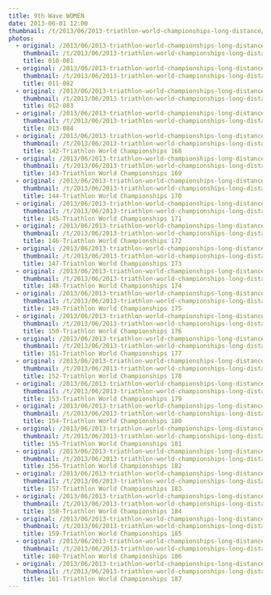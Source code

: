 ```yaml
---
title: 9th Wave WOMEN
date: 2013-06-01 12:00
thumbnail: /t/2013/06/2013-triathlon-world-championships-long-distance/9th-wave-women/010-081.jpg
photos:
  - original: /2013/06/2013-triathlon-world-championships-long-distance/9th-wave-women/010-081.jpg
    thumbnail: /t/2013/06/2013-triathlon-world-championships-long-distance/9th-wave-women/010-081.jpg
    title: 010-081
  - original: /2013/06/2013-triathlon-world-championships-long-distance/9th-wave-women/011-082.jpg
    thumbnail: /t/2013/06/2013-triathlon-world-championships-long-distance/9th-wave-women/011-082.jpg
    title: 011-082
  - original: /2013/06/2013-triathlon-world-championships-long-distance/9th-wave-women/012-083.jpg
    thumbnail: /t/2013/06/2013-triathlon-world-championships-long-distance/9th-wave-women/012-083.jpg
    title: 012-083
  - original: /2013/06/2013-triathlon-world-championships-long-distance/9th-wave-women/013-084.jpg
    thumbnail: /t/2013/06/2013-triathlon-world-championships-long-distance/9th-wave-women/013-084.jpg
    title: 013-084
  - original: /2013/06/2013-triathlon-world-championships-long-distance/9th-wave-women/142-triathlon-world-championships-168.jpg
    thumbnail: /t/2013/06/2013-triathlon-world-championships-long-distance/9th-wave-women/142-triathlon-world-championships-168.jpg
    title: 142-Triathlon World Championships 168
  - original: /2013/06/2013-triathlon-world-championships-long-distance/9th-wave-women/143-triathlon-world-championships-169.jpg
    thumbnail: /t/2013/06/2013-triathlon-world-championships-long-distance/9th-wave-women/143-triathlon-world-championships-169.jpg
    title: 143-Triathlon World Championships 169
  - original: /2013/06/2013-triathlon-world-championships-long-distance/9th-wave-women/144-triathlon-world-championships-170.jpg
    thumbnail: /t/2013/06/2013-triathlon-world-championships-long-distance/9th-wave-women/144-triathlon-world-championships-170.jpg
    title: 144-Triathlon World Championships 170
  - original: /2013/06/2013-triathlon-world-championships-long-distance/9th-wave-women/145-triathlon-world-championships-171.jpg
    thumbnail: /t/2013/06/2013-triathlon-world-championships-long-distance/9th-wave-women/145-triathlon-world-championships-171.jpg
    title: 145-Triathlon World Championships 171
  - original: /2013/06/2013-triathlon-world-championships-long-distance/9th-wave-women/146-triathlon-world-championships-172.jpg
    thumbnail: /t/2013/06/2013-triathlon-world-championships-long-distance/9th-wave-women/146-triathlon-world-championships-172.jpg
    title: 146-Triathlon World Championships 172
  - original: /2013/06/2013-triathlon-world-championships-long-distance/9th-wave-women/147-triathlon-world-championships-173.jpg
    thumbnail: /t/2013/06/2013-triathlon-world-championships-long-distance/9th-wave-women/147-triathlon-world-championships-173.jpg
    title: 147-Triathlon World Championships 173
  - original: /2013/06/2013-triathlon-world-championships-long-distance/9th-wave-women/148-triathlon-world-championships-174.jpg
    thumbnail: /t/2013/06/2013-triathlon-world-championships-long-distance/9th-wave-women/148-triathlon-world-championships-174.jpg
    title: 148-Triathlon World Championships 174
  - original: /2013/06/2013-triathlon-world-championships-long-distance/9th-wave-women/149-triathlon-world-championships-175.jpg
    thumbnail: /t/2013/06/2013-triathlon-world-championships-long-distance/9th-wave-women/149-triathlon-world-championships-175.jpg
    title: 149-Triathlon World Championships 175
  - original: /2013/06/2013-triathlon-world-championships-long-distance/9th-wave-women/150-triathlon-world-championships-176.jpg
    thumbnail: /t/2013/06/2013-triathlon-world-championships-long-distance/9th-wave-women/150-triathlon-world-championships-176.jpg
    title: 150-Triathlon World Championships 176
  - original: /2013/06/2013-triathlon-world-championships-long-distance/9th-wave-women/151-triathlon-world-championships-177.jpg
    thumbnail: /t/2013/06/2013-triathlon-world-championships-long-distance/9th-wave-women/151-triathlon-world-championships-177.jpg
    title: 151-Triathlon World Championships 177
  - original: /2013/06/2013-triathlon-world-championships-long-distance/9th-wave-women/152-triathlon-world-championships-178.jpg
    thumbnail: /t/2013/06/2013-triathlon-world-championships-long-distance/9th-wave-women/152-triathlon-world-championships-178.jpg
    title: 152-Triathlon World Championships 178
  - original: /2013/06/2013-triathlon-world-championships-long-distance/9th-wave-women/153-triathlon-world-championships-179.jpg
    thumbnail: /t/2013/06/2013-triathlon-world-championships-long-distance/9th-wave-women/153-triathlon-world-championships-179.jpg
    title: 153-Triathlon World Championships 179
  - original: /2013/06/2013-triathlon-world-championships-long-distance/9th-wave-women/154-triathlon-world-championships-180.jpg
    thumbnail: /t/2013/06/2013-triathlon-world-championships-long-distance/9th-wave-women/154-triathlon-world-championships-180.jpg
    title: 154-Triathlon World Championships 180
  - original: /2013/06/2013-triathlon-world-championships-long-distance/9th-wave-women/155-triathlon-world-championships-181.jpg
    thumbnail: /t/2013/06/2013-triathlon-world-championships-long-distance/9th-wave-women/155-triathlon-world-championships-181.jpg
    title: 155-Triathlon World Championships 181
  - original: /2013/06/2013-triathlon-world-championships-long-distance/9th-wave-women/156-triathlon-world-championships-182.jpg
    thumbnail: /t/2013/06/2013-triathlon-world-championships-long-distance/9th-wave-women/156-triathlon-world-championships-182.jpg
    title: 156-Triathlon World Championships 182
  - original: /2013/06/2013-triathlon-world-championships-long-distance/9th-wave-women/157-triathlon-world-championships-183.jpg
    thumbnail: /t/2013/06/2013-triathlon-world-championships-long-distance/9th-wave-women/157-triathlon-world-championships-183.jpg
    title: 157-Triathlon World Championships 183
  - original: /2013/06/2013-triathlon-world-championships-long-distance/9th-wave-women/158-triathlon-world-championships-184.jpg
    thumbnail: /t/2013/06/2013-triathlon-world-championships-long-distance/9th-wave-women/158-triathlon-world-championships-184.jpg
    title: 158-Triathlon World Championships 184
  - original: /2013/06/2013-triathlon-world-championships-long-distance/9th-wave-women/159-triathlon-world-championships-185.jpg
    thumbnail: /t/2013/06/2013-triathlon-world-championships-long-distance/9th-wave-women/159-triathlon-world-championships-185.jpg
    title: 159-Triathlon World Championships 185
  - original: /2013/06/2013-triathlon-world-championships-long-distance/9th-wave-women/160-triathlon-world-championships-186.jpg
    thumbnail: /t/2013/06/2013-triathlon-world-championships-long-distance/9th-wave-women/160-triathlon-world-championships-186.jpg
    title: 160-Triathlon World Championships 186
  - original: /2013/06/2013-triathlon-world-championships-long-distance/9th-wave-women/161-triathlon-world-championships-187.jpg
    thumbnail: /t/2013/06/2013-triathlon-world-championships-long-distance/9th-wave-women/161-triathlon-world-championships-187.jpg
    title: 161-Triathlon World Championships 187
---
```

